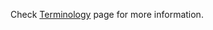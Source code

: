 Check [Terminology](https://github.com/AVerMedia-Technologies-Inc/CreatorCentralSDK/wiki/Terminology) page for more information.